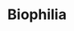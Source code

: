 ---
layout: project
active: false
permalink: /biophilia/
title: "Biophilia"
client:
description: ""
challenge: ""
result: ""
services:
 - ""
main_image: "/assets/images/projects/biophilia/main.jpg"
images:
 - "/assets/images/projects/biophilia/01.jpg"
---